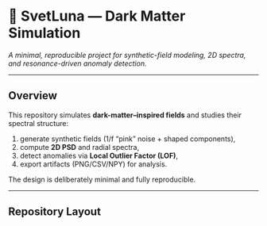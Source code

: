 # 🌌 SvetLuna — Dark Matter Simulation
*A minimal, reproducible project for synthetic-field modeling, 2D spectra, and resonance-driven anomaly detection.*

---

## Overview
This repository simulates **dark-matter–inspired fields** and studies their spectral structure:
1) generate synthetic fields (1/f “pink” noise + shaped components),  
2) compute **2D PSD** and radial spectra,  
3) detect anomalies via **Local Outlier Factor (LOF)**,  
4) export artifacts (PNG/CSV/NPY) for analysis.

The design is deliberately minimal and fully reproducible.

---

## Repository Layout
